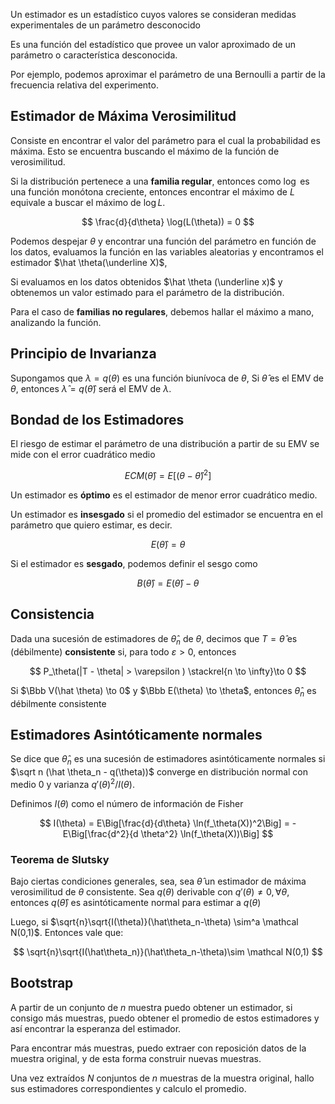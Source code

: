 Un estimador es un estadístico cuyos valores se consideran medidas experimentales de un parámetro desconocido

Es una función del estadístico que provee un valor aproximado de un parámetro o característica desconocida.

Por ejemplo, podemos aproximar el parámetro de una Bernoulli a partir de la frecuencia relativa del experimento.

## Estimador de Máxima Verosimilitud

Consiste en encontrar el valor del parámetro para el cual la probabilidad es máxima. Esto se encuentra buscando el máximo de la función de verosimilitud.

Si la distribución pertenece a una **familia regular**, entonces como $\log$ es una función monótona creciente, entonces encontrar el máximo de $L$ equivale a buscar el máximo de $\log L$.

$$
\frac{d}{d\theta} \log(L(\theta)) = 0
$$

Podemos despejar $\theta$ y encontrar una función del parámetro en función de los datos, evaluamos la función en las variables aleatorias y encontramos el estimador $\hat \theta(\underline X)$,

Si evaluamos en los datos obtenidos $\hat \theta (\underline x)$ y obtenemos un valor estimado para el parámetro de la distribución.

Para el caso de **familias no regulares**, debemos hallar el máximo a mano, analizando la función.

## Principio de Invarianza

Supongamos que $\lambda = q(\theta)$ es una función biunívoca de $\theta$, Si $\hat \theta$ es el EMV de $\theta$, entonces $\hat \lambda = q(\hat \theta)$ será el EMV de $\lambda$.

## Bondad de los Estimadores

El riesgo de estimar el parámetro de una distribución a partir de su EMV se mide con el error cuadrático medio

$$
ECM(\hat \theta) = E[(\theta - \hat \theta)^2]
$$

Un estimador es **óptimo** es el estimador de menor error cuadrático medio.

Un estimador es **insesgado** si el promedio del estimador se encuentra en el parámetro que quiero estimar, es decir.

$$
E(\hat \theta) = \theta
$$

Si el estimador es **sesgado**, podemos definir el sesgo como

$$
B(\hat \theta) = E(\hat \theta) - \theta
$$

## Consistencia

Dada una sucesión de estimadores de $\hat \theta_n$ de $\theta$, decimos que $T = \hat \theta$ es (débilmente) **consistente** si, para todo $\varepsilon > 0$, entonces

$$
P_\theta(|T - \theta| > \varepsilon ) \stackrel{n \to \infty}\to 0
$$

Si $\Bbb V(\hat \theta) \to 0$ y $\Bbb E(\theta) \to \theta$, entonces $\hat \theta_n$ es débilmente consistente

## Estimadores Asintóticamente normales

Se dice que $\hat \theta_n$ es una sucesión de estimadores asintóticamente normales si $\sqrt n (\hat \theta_n - q(\theta))$ converge en distribución normal con medio 0 y varianza $q'(\theta)^2 / I(\theta)$.

Definimos $I(\theta)$ como el número de información de Fisher

$$
I(\theta) = E\Big[\frac{d}{d\theta} \ln(f_\theta(X))^2\Big] = - E\Big[\frac{d^2}{d \theta^2} \ln(f_\theta(X))\Big]
$$

### Teorema de Slutsky

Bajo ciertas condiciones generales, sea, sea $\hat \theta$ un estimador de máxima verosimilitud de $\theta$ consistente. Sea $q(\theta)$ derivable con $q'(\theta) \neq 0, \forall \theta$, entonces $q(\hat \theta)$ es asintóticamente normal para estimar a $q(\theta)$

Luego, si $\sqrt{n}\sqrt{I(\theta)}(\hat\theta_n-\theta) \sim^a \mathcal N(0,1)$. Entonces vale que:

$$
\sqrt{n}\sqrt{I(\hat\theta_n)}(\hat\theta_n-\theta)\sim \mathcal N(0,1)
$$

## Bootstrap

A partir de un conjunto de $n$ muestra puedo obtener un estimador, si consigo más muestras, puedo obtener el promedio de estos estimadores y así encontrar la esperanza del estimador.

Para encontrar más muestras, puedo extraer con reposición datos de la muestra original, y de esta forma construir nuevas muestras.

Una vez extraídos $N$ conjuntos de $n$ muestras de la muestra original, hallo sus estimadores correspondientes y calculo el promedio.
